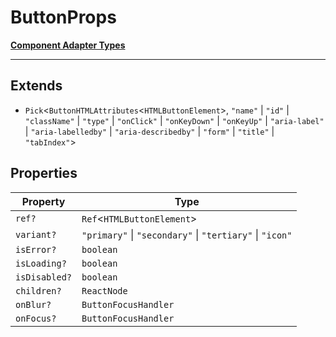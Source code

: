 # ButtonProps

[**Component Adapter Types**](component-inventory.md)

***

## Extends

- `Pick`\<`ButtonHTMLAttributes`\<`HTMLButtonElement`\>, `"name"` \| `"id"` \| `"className"` \| `"type"` \| `"onClick"` \| `"onKeyDown"` \| `"onKeyUp"` \| `"aria-label"` \| `"aria-labelledby"` \| `"aria-describedby"` \| `"form"` \| `"title"` \| `"tabIndex"`\>

## Properties

| Property | Type |
| ------ | ------ |
| <a id="ref"></a> `ref?` | `Ref`\<`HTMLButtonElement`\> |
| <a id="variant"></a> `variant?` | `"primary"` \| `"secondary"` \| `"tertiary"` \| `"icon"` |
| <a id="iserror"></a> `isError?` | `boolean` |
| <a id="isloading"></a> `isLoading?` | `boolean` |
| <a id="isdisabled"></a> `isDisabled?` | `boolean` |
| <a id="children"></a> `children?` | `ReactNode` |
| <a id="onblur"></a> `onBlur?` | `ButtonFocusHandler` |
| <a id="onfocus"></a> `onFocus?` | `ButtonFocusHandler` |
